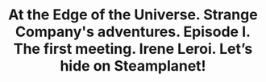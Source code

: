 ---
layout: product
title: "At the Edge of the Universe. Strange Company's adventures. Episode I. The first meeting. Irene Leroi. Let’s hide on Steamplanet!                                                                                                                                                                                                  "
price: "1200" 
desc: "1/24 Figura"
img_path: "/assets/img/MBLTD24052.webp"
brand: "MasterBox"
available: false
special_offer: false
new: false
soon: false
cat: "010000"
subcat: "015300"
subsubcat: "0N/A"
sifra: "MBLTD24052"
popular: false
---